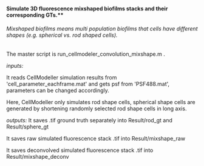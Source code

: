 #### Simulate 3D fluorescence mixshaped biofilms stacks and their corresponding GTs.**

###### Mixshaped biofilms means multi population biofilms that cells have different shapes (e.g. spherical vs. rod shaped cells). 

The master script is run_cellmodeler_convolution_mixshape.m .

*inputs:*

It reads CellModeller simulation results from 'cell_parameter_eachframe.mat' and gets psf from 'PSF488.mat', parameters can be changed accordingly.

Here,  CellModeller only simulates rod shape cells, spherical shape cells are generated by shortening randomly selected rod shape cells in long axis. 

*outputs:*
It saves .tif ground truth separately into Result/rod_gt and Result/sphere_gt

It saves raw simulated fluorescence stack .tif into Result/mixshape_raw

It saves deconvolved simulated fluorescence stack .tif into Result/mixshape_deconv